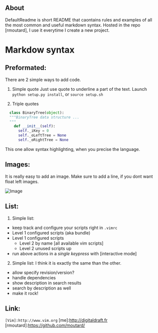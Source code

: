 ## About

DefaultReadme is short README that caontains rules and examples of all the most common and useful markdown syntax. Hosted in the repo [rmoutard], I use it everytime I create a new project.

# Markdow syntax

Preformated:
---------------------------

There are 2 simple ways to add code.

1. Simple quote
  Just use quote to underline a part of the text.
  Launch `python setup.py install`, or  `source setup.sh`

2. Triple quotes
  ```python
    class BinaryTree(object):
    """BinaryTree data structure ...
    """
      def __init__(self):
        self._iKey = 0
        self._oLeftTree = None
        self._oRightTree = None
  ```
  This one allow syntax highlighting, when you precise the language.

Images:
-------
It is really easy to add an image. Make sure to add a line, if you dont want float left images.

![Image](http://digitaldraft.fr/images/labsColorTransfert.png)


List:
-----

1. Simple list:
  - keep track and configure your scripts right in `.vimrc`
  - Level 1 configured scripts (aka bundle)
  - Level 1 configured scripts
    - Level 2 by name [all available vim scripts]
    - Level 2 unused scripts up
  - run above actions in a *single keypress* with [interactive mode]
2. Simple list:
  I think it is exactly the same than the other.
  * allow specify revision/version?
  * handle dependencies
  * show description in search results
  * search by description as well
  * make it rock!

Link:
-----
`[Vim]:http://www.vim.org`
[me]:http://digitaldraft.fr
[rmoutard]:https://github.com/moutard/

